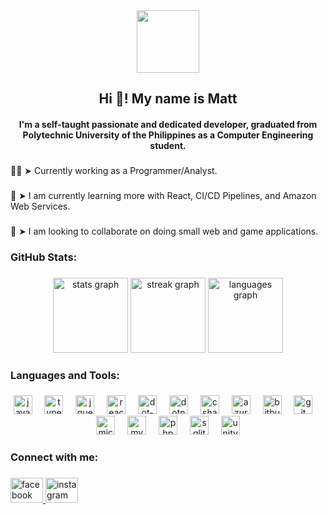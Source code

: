<div align="center">
  <img height="100" src="https://img.wattpad.com/290da298e700eeab427fe90dcc49ef3ceccf4c28/68747470733a2f2f73332e616d617a6f6e6177732e636f6d2f776174747061642d6d656469612d736572766963652f53746f7279496d6167652f3047514d45772d434172366669673d3d2d3838353530343030302e313630663066316232626333646137353137333937383735373737392e6a7067?s=fit&w=720&h=720"  />
</div>



<h2 align="center" style="text-decoration: none">Hi 👋! My name is Matt</h2>



<h4 align="center">I'm a self-taught passionate and dedicated developer, graduated from Polytechnic University of the Philippines as a Computer Engineering student.</h4>

###

<p align="left">🧑‍💻 ➤ Currently working as a Programmer/Analyst.</p>

###

<p align="left">📝 ➤ I am currently learning more with React, CI/CD Pipelines, and Amazon Web Services.</p>

###

<p align="left">🤝 ➤ I am looking to collaborate on doing small web and game applications.</p>

###

<p align="left"></p>

###

<h3 align="left">GitHub Stats:</h3>

###

<div align="center">
  <img src="https://github-readme-stats.vercel.app/api?username=skye0814&hide_title=false&hide_rank=true&show_icons=true&include_all_commits=true&count_private=true&disable_animations=false&theme=dracula&locale=en&hide_border=false" height="120" alt="stats graph"  />
  <img src="https://streak-stats.demolab.com?user=skye0814&locale=en&mode=weekly&theme=dracula&hide_border=false&border_radius=5" height="120" alt="streak graph"  />
  <img src="https://github-readme-stats.vercel.app/api/top-langs?username=skye0814&locale=en&hide_title=false&layout=compact&card_width=320&langs_count=6&theme=dracula&hide_border=false" height="120" alt="languages graph"  />
</div>

###

<p align="left"></p>

###

<h3 align="left">Languages and Tools:</h3>

###

<div align="center">
  <img src="https://skillicons.dev/icons?i=js" height="30" alt="javascript logo"  />
  <img width="12" />
  <img src="https://skillicons.dev/icons?i=ts" height="30" alt="typescript logo"  />
  <img width="12" />
  <img src="https://skillicons.dev/icons?i=jquery" height="30" alt="jquery logo"  />
  <img width="12" />
  <img src="https://skillicons.dev/icons?i=react" height="30" alt="react logo"  />
  <img width="12" />
  <img src="https://skillicons.dev/icons?i=dotnet" height="30" alt="dot-net logo"  />
  <img width="12" />
  <img src="https://cdn.jsdelivr.net/gh/devicons/devicon/icons/dotnetcore/dotnetcore-original.svg" height="30" alt="dotnetcore logo"  />
  <img width="12" />
  <img src="https://skillicons.dev/icons?i=cs" height="30" alt="csharp logo"  />
  <img width="12" />
  <img src="https://skillicons.dev/icons?i=azure" height="30" alt="azure logo"  />
  <img width="12" />
  <img src="https://cdn.jsdelivr.net/gh/devicons/devicon/icons/bitbucket/bitbucket-original.svg" height="30" alt="bitbucket logo"  />
  <img width="12" />
  <img src="https://skillicons.dev/icons?i=git" height="30" alt="git logo"  />
  <img width="12" />
  <img src="https://cdn.simpleicons.org/microsoftsqlserver/CC2927" height="30" alt="microsoftsqlserver logo"  />
  <img width="12" />
  <img src="https://cdn.simpleicons.org/mysql/4479A1" height="30" alt="mysql logo"  />
  <img width="12" />
  <img src="https://cdn.simpleicons.org/php/777BB4" height="30" alt="php logo"  />
  <img width="12" />
  <img src="https://skillicons.dev/icons?i=sqlite" height="30" alt="sqlite logo"  />
  <img width="12" />
  <img src="https://skillicons.dev/icons?i=unity" height="30" alt="unity logo"  />
</div>

###

<p align="left"></p>

###

<h3 align="left">Connect with me:</h3>

###

<div align="left">
  <a href="https://www.facebook.com/kornineto" target="_blank">
    <img src="https://raw.githubusercontent.com/maurodesouza/profile-readme-generator/master/src/assets/icons/social/facebook/default.svg" width="52" height="40" alt="facebook logo"  />
  </a>
  <a href="https://www.instagram.com/matteophh/" target="_blank">
    <img src="https://raw.githubusercontent.com/maurodesouza/profile-readme-generator/master/src/assets/icons/social/instagram/default.svg" width="52" height="40" alt="instagram logo"  />
  </a>
</div>

###
